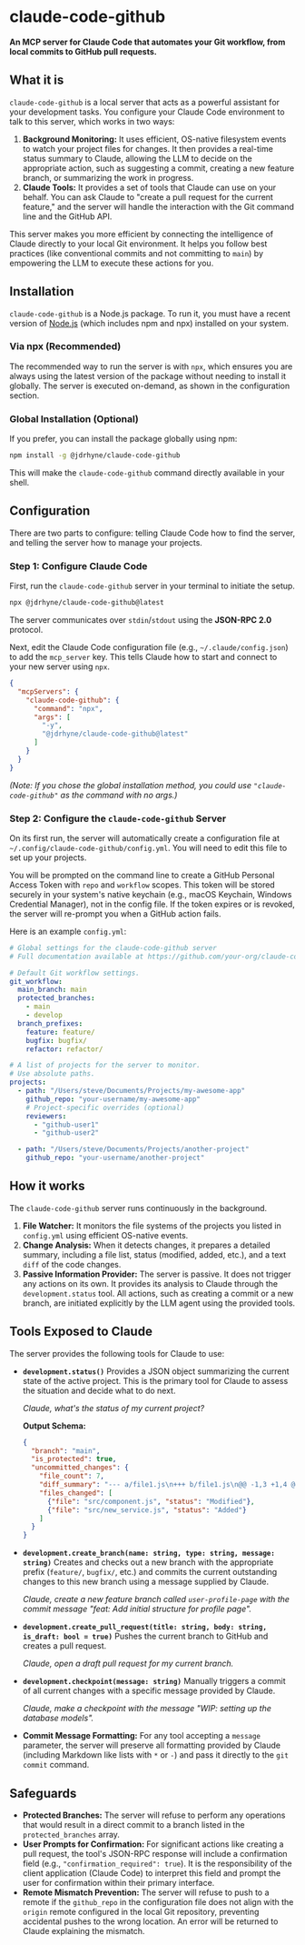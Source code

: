 # claude-code-github

**An MCP server for Claude Code that automates your Git workflow, from local commits to GitHub pull requests.**

## What it is

`claude-code-github` is a local server that acts as a powerful assistant for your development tasks. You configure your Claude Code environment to talk to this server, which works in two ways:

1.  **Background Monitoring:** It uses efficient, OS-native filesystem events to watch your project files for changes. It then provides a real-time status summary to Claude, allowing the LLM to decide on the appropriate action, such as suggesting a commit, creating a new feature branch, or summarizing the work in progress.
2.  **Claude Tools:** It provides a set of tools that Claude can use on your behalf. You can ask Claude to "create a pull request for the current feature," and the server will handle the interaction with the Git command line and the GitHub API.

This server makes you more efficient by connecting the intelligence of Claude directly to your local Git environment. It helps you follow best practices (like conventional commits and not committing to `main`) by empowering the LLM to execute these actions for you.

## Installation

`claude-code-github` is a Node.js package. To run it, you must have a recent version of [Node.js](https://nodejs.org/) (which includes npm and npx) installed on your system.

### Via npx (Recommended)

The recommended way to run the server is with `npx`, which ensures you are always using the latest version of the package without needing to install it globally. The server is executed on-demand, as shown in the configuration section.

### Global Installation (Optional)

If you prefer, you can install the package globally using npm:

```bash
npm install -g @jdrhyne/claude-code-github
```

This will make the `claude-code-github` command directly available in your shell.

## Configuration

There are two parts to configure: telling Claude Code how to find the server, and telling the server how to manage your projects.

### Step 1: Configure Claude Code

First, run the `claude-code-github` server in your terminal to initiate the setup.

```bash
npx @jdrhyne/claude-code-github@latest
```

The server communicates over `stdin`/`stdout` using the **JSON-RPC 2.0** protocol.

Next, edit the Claude Code configuration file (e.g., `~/.claude/config.json`) to add the `mcp_server` key. This tells Claude how to start and connect to your new server using `npx`.

```json
{
  "mcpServers": {
    "claude-code-github": {
      "command": "npx",
      "args": [
        "-y",
        "@jdrhyne/claude-code-github@latest"
      ]
    }
  }
}
```

*(Note: If you chose the global installation method, you could use `"claude-code-github"` as the command with no args.)*

### Step 2: Configure the `claude-code-github` Server

On its first run, the server will automatically create a configuration file at `~/.config/claude-code-github/config.yml`. You will need to edit this file to set up your projects.

You will be prompted on the command line to create a GitHub Personal Access Token with `repo` and `workflow` scopes. This token will be stored securely in your system's native keychain (e.g., macOS Keychain, Windows Credential Manager), not in the config file. If the token expires or is revoked, the server will re-prompt you when a GitHub action fails.

Here is an example `config.yml`:

```yaml
# Global settings for the claude-code-github server
# Full documentation available at https://github.com/your-org/claude-code-github

# Default Git workflow settings.
git_workflow:
  main_branch: main
  protected_branches:
    - main
    - develop
  branch_prefixes:
    feature: feature/
    bugfix: bugfix/
    refactor: refactor/

# A list of projects for the server to monitor.
# Use absolute paths.
projects:
  - path: "/Users/steve/Documents/Projects/my-awesome-app"
    github_repo: "your-username/my-awesome-app"
    # Project-specific overrides (optional)
    reviewers:
      - "github-user1"
      - "github-user2"

  - path: "/Users/steve/Documents/Projects/another-project"
    github_repo: "your-username/another-project"
```

## How it works

The `claude-code-github` server runs continuously in the background.

1.  **File Watcher:** It monitors the file systems of the projects you listed in `config.yml` using efficient OS-native events.
2.  **Change Analysis:** When it detects changes, it prepares a detailed summary, including a file list, status (modified, added, etc.), and a text `diff` of the code changes.
3.  **Passive Information Provider:** The server is passive. It does not trigger any actions on its own. It provides its analysis to Claude through the `development.status` tool. All actions, such as creating a commit or a new branch, are initiated explicitly by the LLM agent using the provided tools.

## Tools Exposed to Claude

The server provides the following tools for Claude to use:

  * **`development.status()`**
    Provides a JSON object summarizing the current state of the active project. This is the primary tool for Claude to assess the situation and decide what to do next.

    *Claude, what's the status of my current project?*

    **Output Schema:**

    ```json
    {
      "branch": "main",
      "is_protected": true,
      "uncommitted_changes": {
        "file_count": 7,
        "diff_summary": "--- a/file1.js\n+++ b/file1.js\n@@ -1,3 +1,4 @@\n console.log('hello');\n+console.log('world');\n ...",
        "files_changed": [
          {"file": "src/component.js", "status": "Modified"},
          {"file": "src/new_service.js", "status": "Added"}
        ]
      }
    }
    ```

  * **`development.create_branch(name: string, type: string, message: string)`**
    Creates and checks out a new branch with the appropriate prefix (`feature/`, `bugfix/`, etc.) and commits the current outstanding changes to this new branch using a message supplied by Claude.

    *Claude, create a new feature branch called `user-profile-page` with the commit message "feat: Add initial structure for profile page".*

  * **`development.create_pull_request(title: string, body: string, is_draft: bool = true)`**
    Pushes the current branch to GitHub and creates a pull request.

    *Claude, open a draft pull request for my current branch.*

  * **`development.checkpoint(message: string)`**
    Manually triggers a commit of all current changes with a specific message provided by Claude.

    *Claude, make a checkpoint with the message "WIP: setting up the database models".*

  * **Commit Message Formatting:** For any tool accepting a `message` parameter, the server will preserve all formatting provided by Claude (including Markdown like lists with `*` or `-`) and pass it directly to the `git commit` command.

## Safeguards

  * **Protected Branches:** The server will refuse to perform any operations that would result in a direct commit to a branch listed in the `protected_branches` array.
  * **User Prompts for Confirmation:** For significant actions like creating a pull request, the tool's JSON-RPC response will include a confirmation field (e.g., `"confirmation_required": true`). It is the responsibility of the client application (Claude Code) to interpret this field and prompt the user for confirmation within their primary interface.
  * **Remote Mismatch Prevention:** The server will refuse to push to a remote if the `github_repo` in the configuration file does not align with the `origin` remote configured in the local Git repository, preventing accidental pushes to the wrong location. An error will be returned to Claude explaining the mismatch.